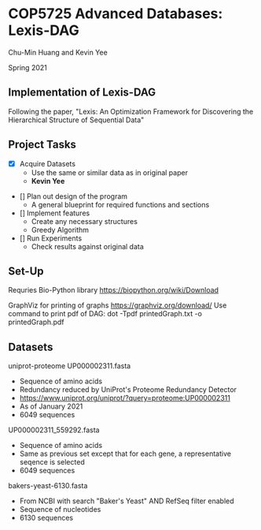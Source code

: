 # COP5725 Advanced Databases: Lexis-DAG
Chu-Min Huang and Kevin Yee

Spring 2021

## Implementation of Lexis-DAG
Following the paper, "Lexis: An Optimization Framework for Discovering the Hierarchical Structure of Sequential Data"

## Project Tasks
- [x] Acquire Datasets
	+ Use the same or similar data as in original paper
	+ **Kevin Yee**
- [] Plan out design of the program
	+ A general blueprint for required functions and sections
- [] Implement features
	+ Create any necessary structures
	+ Greedy Algorithm
- [] Run Experiments
	+ Check results against original data

## Set-Up
Requries Bio-Python library
https://biopython.org/wiki/Download

GraphViz for printing of graphs
https://graphviz.org/download/
Use command to print pdf of DAG:
dot -Tpdf printedGraph.txt -o printedGraph.pdf

## Datasets

uniprot-proteome UP000002311.fasta
- Sequence of amino acids
- Redundancy reduced by UniProt's Proteome Redundancy Detector
- https://www.uniprot.org/uniprot/?query=proteome:UP000002311
- As of January 2021
- 6049 sequences

UP000002311_559292.fasta
- Sequence of amino acids
- Same as previous set except that for each gene, a representative seqence is selected
- 6049 sequences

bakers-yeast-6130.fasta
- From NCBI with search "Baker's Yeast" AND RefSeq filter enabled
- Sequence of nucleotides
- 6130 sequences
